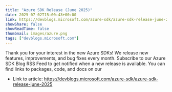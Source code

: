 ```yaml
---
title: "Azure SDK Release (June 2025)"
date: 2025-07-02T15:00:43+00:00
link: https://devblogs.microsoft.com/azure-sdk/azure-sdk-release-june-2025
showShare: false
showReadTime: false
thumbnail: images/azure.png
tags: ["devblogs.microsoft.com"]
---
```

Thank you for your interest in the new Azure SDKs! We release new features, improvements, and bug fixes every month. Subscribe to our Azure SDK Blog RSS Feed to get notified when a new release is available. You can find links to packages, code, and docs on our

- Link to article: https://devblogs.microsoft.com/azure-sdk/azure-sdk-release-june-2025
